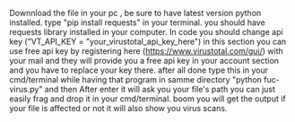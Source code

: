 Downnload the file in your pc , be sure to have latest version python installed.
type "pip install requests" in your terminal. you should have requests library installed in your computer.
In code you should change api key  ("VT_API_KEY = "your_virustotal_api_key_here") in this section you can use free api key by registering here (https://www.virustotal.com/gui/) with your mail and they will provide you a free api key in your account section and you have to replace your key there.
after all done type this in your cmd/terminal while having that program in samme directory  "python fuc-virus.py" and then After enter it will ask you your file's path you can just easily frag and drop it in your cmd/terminal.
boom you will get the output if your file is affected or not it will also show you virus scans.

